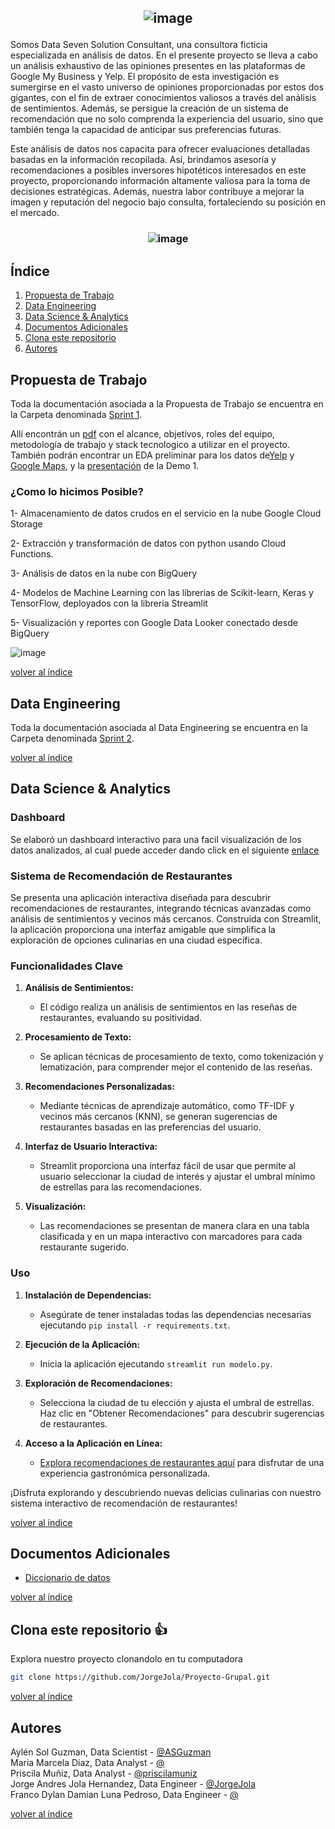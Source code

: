 <h2 align = center > 

![image](https://github.com/JorgeJola/Proyecto-Grupal/assets/113150003/b81e527a-c73c-4e82-aa8c-54688d9e7684)
 </h2>


Somos Data Seven Solution Consultant, una consultora ficticia especializada en análisis de datos. En el presente proyecto se lleva a cabo un análisis exhaustivo de las opiniones presentes en las plataformas de Google My Business y Yelp. El propósito de esta investigación es sumergirse en el vasto universo de opiniones proporcionadas por estos dos gigantes, con el fin de extraer conocimientos valiosos a través del análisis de sentimientos. Además, se persigue la creación de un sistema de recomendación que no solo comprenda la experiencia del usuario, sino que también tenga la capacidad de anticipar sus preferencias futuras.

Este análisis de datos nos capacita para ofrecer evaluaciones detalladas basadas en la información recopilada. Así, brindamos asesoría y recomendaciones a posibles inversores hipotéticos interesados en este proyecto, proporcionando información altamente valiosa para la toma de decisiones estratégicas. Además, nuestra labor contribuye a mejorar la imagen y reputación del negocio bajo consulta, fortaleciendo su posición en el mercado.

<h3 align = center> 

![image](https://github.com/JorgeJola/Proyecto-Grupal/assets/113150003/c5f48ee9-9c1d-4a82-8b85-79415c09b0d9) </h3>

<div id='id0' />

## Índice
1. [Propuesta de Trabajo](#id1)
2. [Data Engineering](#id2)
3. [Data Science & Analytics](#id3)
4. [Documentos Adicionales](#id4)
5. [Clona este repositorio](#id5)
6. [Autores](#id6)


<div id='id1' />

## Propuesta de Trabajo


Toda la documentación asociada a la Propuesta de Trabajo se encuentra en la Carpeta denominada [Sprint 1](Sprint1).

Allí encontrán un [pdf](https://github.com/ASGuzman/Proyecto-Grupal/blob/main/Sprint1/Sprint%201.pdf) con  el alcance, objetivos, roles del equipo, metodología de trabajo y stack tecnologico a utilizar en el proyecto. También podrán encontrar un EDA preliminar para los datos de[Yelp](Sprint1/EDA_Yelp.ipynb) y [Google Maps](Sprint1/EDa_GoogleMaps.ipynb), y la [presentación](Sprint1/Presentacion_spring1.pdf) de la Demo 1.

   
### ¿Como lo hicimos Posible? 
  
1- Almacenamiento de datos crudos en el servicio en la nube Google Cloud Storage

2- Extracción y transformación de datos con python usando Cloud Functions.

3- Análisis de datos en la nube con BigQuery

4- Modelos de Machine Learning con las librerias de Scikit-learn, Keras y TensorFlow, deployados con la libreria Streamlit

5- Visualización y reportes con Google Data Looker conectado desde BigQuery



![image](https://github.com/JorgeJola/Proyecto-Grupal/assets/113150003/f2c76ade-e9e2-4cc6-ae85-b58158e49750)

  
[volver al índice](#id0)


  
<div id='id2' />  

 
## Data Engineering   
Toda la documentación asociada al Data Engineering se encuentra en la Carpeta denominada [Sprint 2](Sprint2).
  

[volver al índice](#id0)
   
<div id='id3' />  

 
## Data Science & Analytics

  ### Dashboard
Se elaboró un dashboard interactivo para una facil visualización de los datos analizados, al cual puede acceder dando click en el siguiente [enlace](https://lookerstudio.google.com/reporting/768d3268-3d06-4143-a48e-97ecd05e6cce)
  
  ### Sistema de Recomendación de Restaurantes 

Se presenta una aplicación interactiva diseñada para descubrir recomendaciones de restaurantes, integrando técnicas avanzadas como análisis de sentimientos y vecinos más cercanos. Construida con Streamlit, la aplicación proporciona una interfaz amigable que simplifica la exploración de opciones culinarias en una ciudad específica.

### Funcionalidades Clave

1. **Análisis de Sentimientos:**
   - El código realiza un análisis de sentimientos en las reseñas de restaurantes, evaluando su positividad.

2. **Procesamiento de Texto:**
   - Se aplican técnicas de procesamiento de texto, como tokenización y lematización, para comprender mejor el contenido de las reseñas.

3. **Recomendaciones Personalizadas:**
   - Mediante técnicas de aprendizaje automático, como TF-IDF y vecinos más cercanos (KNN), se generan sugerencias de restaurantes basadas en las preferencias del usuario.

4. **Interfaz de Usuario Interactiva:**
   - Streamlit proporciona una interfaz fácil de usar que permite al usuario seleccionar la ciudad de interés y ajustar el umbral mínimo de estrellas para las recomendaciones.

5. **Visualización:**
   - Las recomendaciones se presentan de manera clara en una tabla clasificada y en un mapa interactivo con marcadores para cada restaurante sugerido.

### Uso

1. **Instalación de Dependencias:**
   - Asegúrate de tener instaladas todas las dependencias necesarias ejecutando `pip install -r requirements.txt`.

2. **Ejecución de la Aplicación:**
   - Inicia la aplicación ejecutando `streamlit run modelo.py`.

3. **Exploración de Recomendaciones:**
   - Selecciona la ciudad de tu elección y ajusta el umbral de estrellas. Haz clic en "Obtener Recomendaciones" para descubrir sugerencias de restaurantes.

4. **Acceso a la Aplicación en Línea:**
   - [Explora recomendaciones de restaurantes aquí](https://modelo-restaurantes.onrender.com) para disfrutar de una experiencia gastronómica personalizada.

¡Disfruta explorando y descubriendo nuevas delicias culinarias con nuestro sistema interactivo de recomendación de restaurantes!

[volver al índice](#id0)

    
<div id='id4' />

 
## Documentos Adicionales
* [Diccionario de datos]()
  
[volver al índice](#id0)
  

<div id='id5' />    

 
## Clona este repositorio 👍
Explora nuestro proyecto clonandolo en tu computadora 

```bash
git clone https://github.com/JorgeJola/Proyecto-Grupal.git
```
  
[volver al índice](#id0)  
    

  
<div id='id6' />  
 
## Autores   
Aylén Sol Guzman, Data Scientist - [@ASGuzman](https://github.com/ASGuzman)  
Maria Marcela Diaz, Data Analyst - [@]()  
Priscila Muñiz, Data Analyst - [@priscilamuniz](https://github.com/priscilamuniz)   
Jorge Andres Jola Hernandez, Data Engineer  - [@JorgeJola](https://github.com/JorgeJola)  
Franco Dylan Damian Luna Pedroso, Data Engineer - [@]() 

[volver al índice](#id0)
